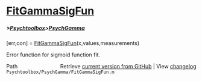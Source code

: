 # [FitGammaSigFun](FitGammaSigFun)
##### >[Psychtoolbox](Psychtoolbox)>[PsychGamma](PsychGamma)

[err,con] = [FitGammaSigFun](FitGammaSigFun)(x,values,measurements)  
  
Error function for sigmoid function fit.  




<div class="code_header" style="text-align:right;">
  <span style="float:left;">Path&nbsp;&nbsp;</span> <span class="counter">Retrieve <a href=
  "https://raw.github.com/Psychtoolbox-3/Psychtoolbox-3/beta/Psychtoolbox/PsychGamma/FitGammaSigFun.m">current version from GitHub</a> | View <a href=
  "https://github.com/Psychtoolbox-3/Psychtoolbox-3/commits/beta/Psychtoolbox/PsychGamma/FitGammaSigFun.m">changelog</a></span>
</div>
<div class="code">
  <code>Psychtoolbox/PsychGamma/FitGammaSigFun.m</code>
</div>

